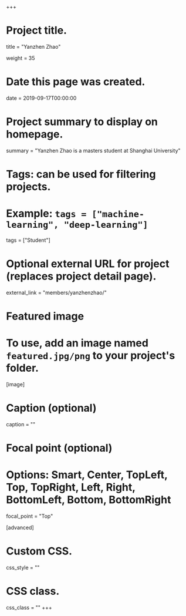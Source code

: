 +++
# Project title.
title = "Yanzhen Zhao"

weight = 35

# Date this page was created.
date = 2019-09-17T00:00:00

# Project summary to display on homepage.
summary = "Yanzhen Zhao is a masters student at Shanghai University"

# Tags: can be used for filtering projects.
# Example: `tags = ["machine-learning", "deep-learning"]`
tags = ["Student"]

# Optional external URL for project (replaces project detail page).
external_link = "members/yanzhenzhao/"

# Featured image
# To use, add an image named `featured.jpg/png` to your project's folder. 
[image]
  # Caption (optional)
  caption = ""

  # Focal point (optional)
  # Options: Smart, Center, TopLeft, Top, TopRight, Left, Right, BottomLeft, Bottom, BottomRight
  focal_point = "Top"

[advanced]
 # Custom CSS.
 css_style = ""

 # CSS class.
 css_class = ""
+++
